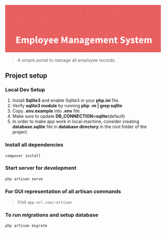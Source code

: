 ![Employee Management System](./public/images/banner.png)

> A simple portal to manage all employee records.

## Project setup

### Local Dev Setup

1. Install **Sqlite3** and enable Sqlite3 in your **php.ini** file.
1. Verify **sqlite3 module** by running **php -m | grep sqlite**
1. Copy **.env.example** into **.env** file.
1. Make sure to update **DB_CONNECTION=sqlite**(default)
1. In order to make app work in local-machine, consider creating **database.sqlite** file in **database directory** in the 
root folder of the project.

### Install all dependencies
```
composer install
```

### Start server for development
```
php artisan serve
```

### For GUI representation of all artisan commands
> Visit `app-url.com/~artisan`

### To run migrations and setup database
```
php artisan migrate
```

